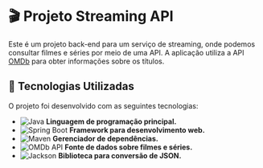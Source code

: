 # 🎬 Projeto Streaming API

Este é um projeto back-end para um serviço de streaming, onde podemos consultar filmes e séries por meio de uma API. A aplicação utiliza a API [OMDb](https://www.omdbapi.com/) para obter informações sobre os títulos.

## 🚀 Tecnologias Utilizadas

O projeto foi desenvolvido com as seguintes tecnologias:

- ![Java](https://img.shields.io/badge/Java-ED8B00?style=for-the-badge&logo=java&logoColor=white) **Linguagem de programação principal.**
- ![Spring Boot](https://img.shields.io/badge/Spring%20Boot-6DB33F?style=for-the-badge&logo=spring-boot&logoColor=white) **Framework para desenvolvimento web.**
- ![Maven](https://img.shields.io/badge/Maven-C71A36?style=for-the-badge&logo=apache-maven&logoColor=white) **Gerenciador de dependências.**
- ![OMDb API](https://img.shields.io/badge/OMDb%20API-FF9E00?style=for-the-badge) **Fonte de dados sobre filmes e séries.**
- ![Jackson](https://img.shields.io/badge/Jackson-2F2F2F?style=for-the-badge) **Biblioteca para conversão de JSON.**
